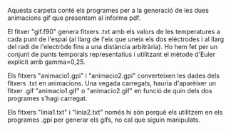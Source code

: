 Aquesta carpeta conté els programes per a la generació de les dues animacions gif que presentem al informe pdf.

El fitxer "gif.f90" genera fitxers .txt amb els valors de les temperatures a cada punt de l'espai (al llarg de l'eix que uneix els dos elèctrodes i al llarg del radi de l'electròde fins a una distància arbitrària). Ho hem fet per un conjunt de punts temporals representatius i utilitzant el mètode d'Euler explícit amb gamma=0,25.

Els fitxers "animacio1.gpi" i "animacio2.gpi" converteixen les dades dels fitxers .txt en animacions. Una vegada carregats, hauria d'aparèixer un fitxer .gif "animacio1.gif" o "animacio2.gif" en funció de quin dels dos programes s'hagi carregat.

Els fitxers "linia1.txt" i "linia2.txt" només hi són perquè els utilitzem en els programes .gpi per generar els gifs, no cal que siguin manipulats.

